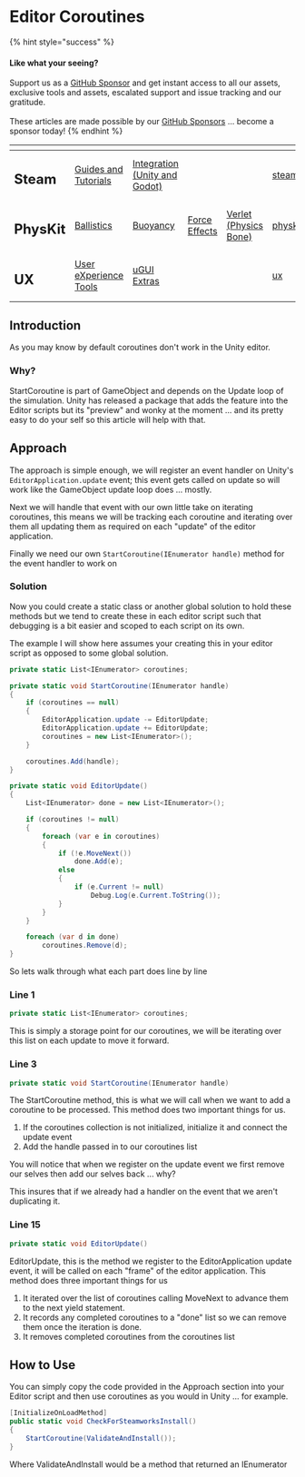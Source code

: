 # Editor Coroutines

{% hint style="success" %}
#### Like what your seeing?

Support us as a [GitHub Sponsor](../../become-a-sponsor/) and get instant access to all our assets, exclusive tools and assets, escalated support and issue tracking and our gratitude.\
\
These articles are made possible by our [GitHub Sponsors](../../become-a-sponsor/) ... become a sponsor today!
{% endhint %}

<table data-view="cards"><thead><tr><th></th><th></th><th></th><th></th><th></th><th data-hidden data-card-target data-type="content-ref"></th><th data-hidden data-card-cover data-type="files"></th></tr></thead><tbody><tr><td><h2>Steam</h2></td><td><a href="../../steam/steam.md">Guides and Tutorials</a></td><td><a href="../steamworks/">Integration (Unity and Godot)</a></td><td></td><td></td><td><a href="../../steam/steam.md">steam.md</a></td><td><a href="../../.gitbook/assets/Steamworks Card.png">Steamworks Card.png</a></td></tr><tr><td><h2>PhysKit</h2></td><td><a href="../physkit/sample-scenes/fantasy-style-ballistic-simulation.md">Ballistics</a></td><td><a href="../physkit/sample-scenes/1-buoyancy-example.md">Buoyancy</a></td><td><a href="../physkit/sample-scenes/1-force-effect-fields.md">Force Effects</a></td><td><a href="../physkit/sample-scenes/2-verlet-spring-skinned-mesh.md">Verlet (Physics Bone)</a></td><td><a href="../physkit/">physkit</a></td><td><a href="../../.gitbook/assets/PhysKit Card.png">PhysKit Card.png</a></td></tr><tr><td><h2>UX</h2></td><td><a href="../ux/learning/core-concepts/">User eXperience Tools</a></td><td><a href="../ux/learning/ugui-extras/">uGUI Extras</a></td><td></td><td></td><td><a href="../ux/">ux</a></td><td><a href="../../.gitbook/assets/Splash Screen (1).png">Splash Screen (1).png</a></td></tr></tbody></table>

## Introduction

As you may know by default coroutines don't work in the Unity editor.&#x20;

### Why?

StartCoroutine is part of GameObject and depends on the Update loop of the simulation. Unity has released a package that adds the feature into the Editor scripts but its "preview" and wonky at the moment ... and its pretty easy to do your self so this article will help with that.

## Approach

The approach is simple enough, we will register an event handler on Unity's `EditorApplication.update` event; this event gets called on update so will work like the GameObject update loop does ... mostly.

Next we will handle that event with our own little take on iterating coroutines, this means we will be tracking each coroutine and iterating over them all updating them as required on each "update" of the editor application.

Finally we need our own `StartCoroutine(IEnumerator handle)` method for the event handler to work on

### Solution

Now you could create a static class or another global solution to hold these methods but we tend to create these in each editor script such that debugging is a bit easier and scoped to each script on its own.&#x20;

The example I will show here assumes your creating this in your editor script as opposed to some global solution.

```csharp
private static List<IEnumerator> coroutines;

private static void StartCoroutine(IEnumerator handle)
{
    if (coroutines == null)
    {
        EditorApplication.update -= EditorUpdate;
        EditorApplication.update += EditorUpdate;
        coroutines = new List<IEnumerator>();
    }

    coroutines.Add(handle);
}

private static void EditorUpdate()
{
    List<IEnumerator> done = new List<IEnumerator>();

    if (coroutines != null)
    {
        foreach (var e in coroutines)
        {
            if (!e.MoveNext())
                done.Add(e);
            else
            {
                if (e.Current != null)
                    Debug.Log(e.Current.ToString());
            }
        }
    }

    foreach (var d in done)
        coroutines.Remove(d);
}
```

So lets walk through what each part does line by line

### Line 1

```csharp
private static List<IEnumerator> coroutines;
```

This is simply a storage point for our coroutines, we will be iterating over this list on each update to move it forward.

### Line 3

```csharp
private static void StartCoroutine(IEnumerator handle)
```

The StartCoroutine method, this is what we will call when we want to add a coroutine to be processed. This method does two important things for us.

1. If the coroutines collection is not initialized, initialize it and connect the update event
2. Add the handle passed in to our coroutines list

You will notice that when we register on the update event we first remove our selves then add our selves back ... why?

This insures that if we already had a handler on the event that we aren't duplicating it.

### Line 15

```csharp
private static void EditorUpdate()
```

EditorUpdate, this is the method we register to the EditorApplication update event, it will be called on each "frame" of the editor application. This method does three important things for us

1. It iterated over the list of coroutines calling MoveNext to advance them to the next yield statement.
2. It records any completed coroutines to a "done" list so we can remove them once the iteration is done.
3. It removes completed coroutines from the coroutines list

## How to Use

You can simply copy the code provided in the Approach section into your Editor script and then use coroutines as you would in Unity ... for example.

```csharp
[InitializeOnLoadMethod]
public static void CheckForSteamworksInstall()
{
    StartCoroutine(ValidateAndInstall());
}
```

Where ValidateAndInstall would be a method that returned an IEnumerator
